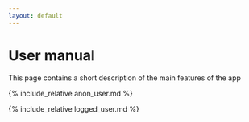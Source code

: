 ```yaml
---
layout: default
---
```


# User manual

This page contains a short description of the main features of the app

{% include_relative anon_user.md %}

{% include_relative logged_user.md %}
